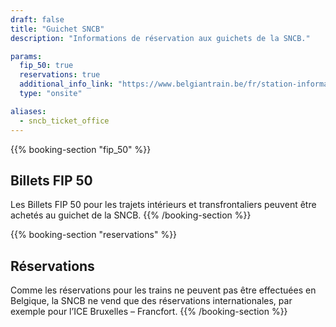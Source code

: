 ```yaml
---
draft: false
title: "Guichet SNCB"
description: "Informations de réservation aux guichets de la SNCB."

params:
  fip_50: true
  reservations: true
  additional_info_link: "https://www.belgiantrain.be/fr/station-information/nmbs-stations/ticket-offices"
  type: "onsite"

aliases:
  - sncb_ticket_office
---
```


{{% booking-section "fip_50" %}}

## Billets FIP 50

Les Billets FIP 50 pour les trajets intérieurs et transfrontaliers peuvent être achetés au guichet de la SNCB.
{{% /booking-section %}}

{{% booking-section "reservations" %}}

## Réservations

Comme les réservations pour les trains ne peuvent pas être effectuées en Belgique, la SNCB ne vend que des réservations internationales, par exemple pour l’ICE Bruxelles – Francfort.
{{% /booking-section %}}
